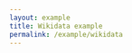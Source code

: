 ```yaml
---
layout: example
title: Wikidata example
permalink: /example/wikidata
---
```


<script type="text/javascript">//<![CDATA[
    window.onload=function(){
    function onWorkspaceMounted(workspace) {
        if (!workspace) { return; }
    
        const model = workspace.getModel();
            
        model.importLayout({        
            dataProvider: new Ontodia.SparqlDataProvider({
                endpointUrl: 'https://library-ontodia-org.herokuapp.com/wikidata',
                imagePropertyUris: [                
                    'http://www.wikidata.org/prop/direct/P18',
                    'http://www.wikidata.org/prop/direct/P154',
                ],
                queryMethod: Ontodia.SparqlQueryMethod.POST
            }, Ontodia.WikidataSettings),
        });
    }
    
    const props = {
        ref: onWorkspaceMounted, 
        onSaveDiagram: workspace => {
            const {layoutData} = workspace.getModel().exportLayout();
            console.log(JSON.stringify(layoutData))        
        }   
    };
    
    const container = document.getElementById('ontodia-container');
    ReactDOM.render(React.createElement(Ontodia.Workspace, props), container)

}//]]> 

</script>    

